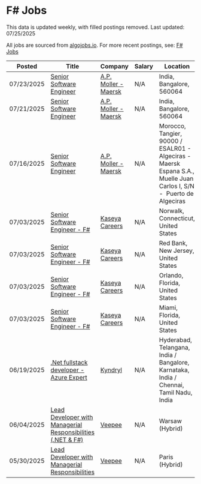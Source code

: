 # F# Jobs

This data is updated weekly, with filled postings removed. Last updated: 07/25/2025

All jobs are sourced from [algojobs.io](https://algojobs.io/). For more recent postings, see: [F# Jobs](https://algojobs.io/jobs/f-sharp)

| Posted | Title | Company | Salary | Location |
| --- | --- | --- | --- | --- |
| 07/23/2025 | [Senior Software Engineer](https://algojobs.io/jobs/4763218) | [A.P. Moller - Maersk](https://algojobs.io/company/maersk/) | N/A | India, Bangalore, 560064 |
| 07/21/2025 | [Senior Software Engineer](https://algojobs.io/jobs/4734651) | [A.P. Moller - Maersk](https://algojobs.io/company/maersk/) | N/A | India, Bangalore, 560064 |
| 07/16/2025 | [Senior Software Engineer](https://algojobs.io/jobs/4673745) | [A.P. Moller - Maersk](https://algojobs.io/company/maersk/) | N/A | Morocco, Tangier, 90000 / ESALR01 - Algeciras - Maersk Espana S.A.,  Muelle Juan Carlos I,  S/N -  Puerto de Algeciras |
| 07/03/2025 | [Senior Software Engineer - F#](https://algojobs.io/jobs/4558159) | [Kaseya Careers](https://algojobs.io/company/kaseya/) | N/A | Norwalk, Connecticut, United States |
| 07/03/2025 | [Senior Software Engineer - F#](https://algojobs.io/jobs/4558161) | [Kaseya Careers](https://algojobs.io/company/kaseya/) | N/A | Red Bank, New Jersey, United States |
| 07/03/2025 | [Senior Software Engineer - F#](https://algojobs.io/jobs/4558167) | [Kaseya Careers](https://algojobs.io/company/kaseya/) | N/A | Orlando, Florida, United States |
| 07/03/2025 | [Senior Software Engineer - F#](https://algojobs.io/jobs/4558157) | [Kaseya Careers](https://algojobs.io/company/kaseya/) | N/A | Miami, Florida, United States |
| 06/19/2025 | [.Net fullstack developer - Azure Expert](https://algojobs.io/jobs/4431618) | [Kyndryl](https://algojobs.io/company/kyndryl/) | N/A | Hyderabad, Telangana, India / Bangalore, Karnataka, India / Chennai, Tamil Nadu, India |
| 06/04/2025 | [Lead Developer with Managerial Responsibilities (.NET & F#)](https://algojobs.io/jobs/4279189) | [Veepee](https://algojobs.io/company/veepee/) | N/A | Warsaw (Hybrid) |
| 05/30/2025 | [Lead Developer with Managerial Responsibilities](https://algojobs.io/jobs/4235581) | [Veepee](https://algojobs.io/company/veepee/) | N/A | Paris (Hybrid) |